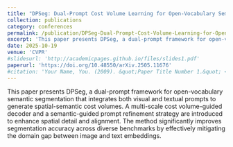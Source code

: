 ```yaml
---
title: "DPSeg: Dual-Prompt Cost Volume Learning for Open-Vocabulary Semantic Segmentation"
collection: publications
category: conferences
permalink: /publication/DPSeg-Dual-Prompt-Cost-Volume-Learning-for-Open-Vocabulary-Semantic-Segmentation
excerpt: 'This paper presents DPSeg, a dual-prompt framework for open-vocabulary semantic segmentation that integrates both visual and textual prompts to generate spatial-semantic cost volumes. A multi-scale cost volume-guided decoder and a semantic-guided prompt refinement strategy are introduced to enhance spatial detail and alignment. The method significantly improves segmentation accuracy across diverse benchmarks by effectively mitigating the domain gap between image and text embeddings.'
date: 2025-10-19
venue: 'CVPR'
#slidesurl: 'http://academicpages.github.io/files/slides1.pdf'
paperurl: 'https://doi.org/10.48550/arXiv.2505.11676'
#citation: 'Your Name, You. (2009). &quot;Paper Title Number 1.&quot; <i>Journal 1</i>. 1(1).'
---
```


This paper presents DPSeg, a dual-prompt framework for open-vocabulary semantic segmentation that integrates both visual and textual prompts to generate spatial-semantic cost volumes. A multi-scale cost volume-guided decoder and a semantic-guided prompt refinement strategy are introduced to enhance spatial detail and alignment. The method significantly improves segmentation accuracy across diverse benchmarks by effectively mitigating the domain gap between image and text embeddings.